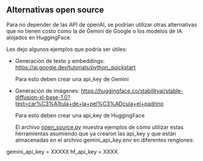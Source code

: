 ## Alternativas open source

Para no depender de las API de openAI, se podrían utilizar otras alternativas que no tienen costo como la de Gemini de Google o los modelos de IA alojados en HuggingFace.

Les dejo algunos ejemplos que podría ser útiles:

- Generación de texto y embeddings:
  https://ai.google.dev/tutorials/python_quickstart

  Para esto deben crear una api_key de Gemini

- Generación de imágenes:
  https://huggingface.co/stabilityai/stable-diffusion-xl-base-1.0?text=car%C3%A1tula+de+la+pel%C3%ADcula+el+padrino

  Para esto deben crear una api_key de HuggingFace

  El archivo [open_source.py](aux_files/open_source.py) muestra ejemplos de cómo utilizar estas herramientas asumiendo que ya crearon las api_key y que están almacenadas en el archivo gemini_api_key.env en diferentes renglones:

gemini_api_key = XXXXX
hf_api_key = XXXX
  
  
